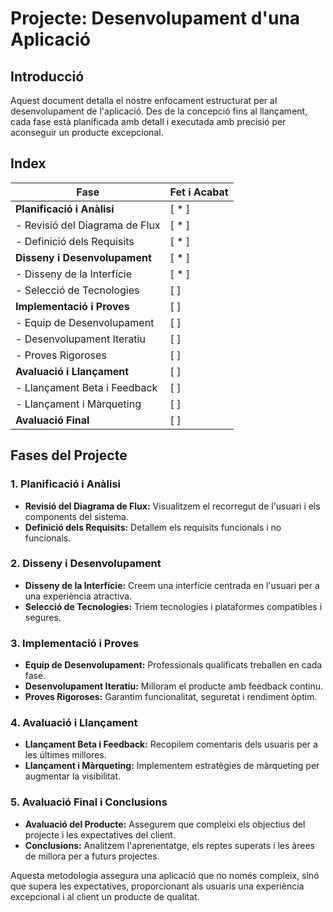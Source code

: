 # Projecte: Desenvolupament d'una Aplicació

## Introducció

Aquest document detalla el nostre enfocament estructurat per al desenvolupament de l'aplicació. Des de la concepció fins al llançament, cada fase està planificada amb detall i executada amb precisió per aconseguir un producte excepcional.

## Index

| Fase                           |  Fet i Acabat |
|--------------------------------|---------------|
| **Planificació i Anàlisi**     | [ * ]         |
| - Revisió del Diagrama de Flux | [ * ]         |
| - Definició dels Requisits     | [ * ]         |
| **Disseny i Desenvolupament**  | [ * ]         |
| - Disseny de la Interfície     | [ * ]         |
| - Selecció de Tecnologies      | [   ]         |
| **Implementació i Proves**     | [   ]         |
| - Equip de Desenvolupament     | [   ]         |
| - Desenvolupament Iteratiu     | [   ]         |
| - Proves Rigoroses             | [   ]         |
| **Avaluació i Llançament**     | [   ]         |
| - Llançament Beta i Feedback   | [   ]         |
| - Llançament i Màrqueting      | [   ]         |
| **Avaluació Final**            | [   ]         |

## Fases del Projecte

### 1. **Planificació i Anàlisi**
   - **Revisió del Diagrama de Flux:** Visualitzem el recorregut de l'usuari i els components del sistema.
   - **Definició dels Requisits:** Detallem els requisits funcionals i no funcionals.

### 2. **Disseny i Desenvolupament**
   - **Disseny de la Interfície:** Creem una interfície centrada en l'usuari per a una experiència atractiva.
   - **Selecció de Tecnologies:** Triem tecnologies i plataformes compatibles i segures.

### 3. **Implementació i Proves**
   - **Equip de Desenvolupament:** Professionals qualificats treballen en cada fase.
   - **Desenvolupament Iteratiu:** Milloram el producte amb feedback continu.
   - **Proves Rigoroses:** Garantim funcionalitat, seguretat i rendiment òptim.

### 4. **Avaluació i Llançament**
   - **Llançament Beta i Feedback:** Recopilem comentaris dels usuaris per a les últimes millores.
   - **Llançament i Màrqueting:** Implementem estratègies de màrqueting per augmentar la visibilitat.

### 5. **Avaluació Final i Conclusions**
   - **Avaluació del Producte:** Assegurem que compleixi els objectius del projecte i les expectatives del client.
   - **Conclusions:** Analitzem l'aprenentatge, els reptes superats i les àrees de millora per a futurs projectes.

Aquesta metodologia assegura una aplicació que no només compleix, sinó que supera les expectatives, proporcionant als usuaris una experiència excepcional i al client un producte de qualitat.


